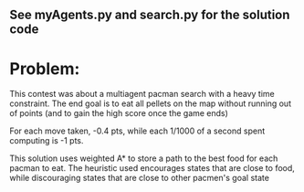 ## See myAgents.py and search.py for the solution code

# Problem:
This contest was about a multiagent pacman search with a heavy time constraint. The end goal is to eat all pellets on the map without running out of points (and to gain the high score once the game ends)

For each move taken, -0.4 pts, while each 1/1000 of a second spent computing is -1 pts.

This solution uses weighted A* to store a path to the best food for each pacman to eat. The heuristic used encourages states that are close to food, while discouraging states that are close to other pacmen's goal state